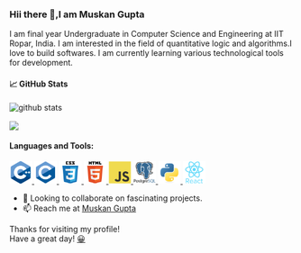### Hii there 👋,I am Muskan Gupta
I am final year Undergraduate in Computer Science and Engineering at IIT Ropar, India. I am interested in the field of quantitative logic and algorithms.I love to build softwares. I am currently learning various technological tools for development.


<!--
**muskan89/muskan89** is a ✨ _special_ ✨ repository because its `README.md` (this file) appears on your GitHub profile.

Here are some ideas to get you started:

- 🔭 I’m currently working on ...
- 🌱 I’m currently learning ...
- 👯 I’m looking to collaborate on ...
- 🤔 I’m looking for help with ...
- 💬 Ask me about ...
- 📫 How to reach me: ...
- 😄 Pronouns: ...
- ⚡ Fun fact: ...
-->
<h4>📈 GitHub Stats</h4>
<img src="https://github-readme-stats.vercel.app/api/?username=muskan89&show_icons=true&theme=gotham" alt="github stats"/>

<a href="https://github.com/muskan89/github-readme-stats"><img align="center" src="https://github-readme-stats.vercel.app/api/top-langs/?username=muskan89&layout=compact&theme=gotham" /></a>

<h4>Languages and Tools:</h4>
<p align="left"> <a href="https://www.w3schools.com/cpp/" target="_blank"> <img src="https://raw.githubusercontent.com/devicons/devicon/master/icons/cplusplus/cplusplus-original.svg" alt="cplusplus" width="40" height="40"/> </a> <a href="https://www.cprogramming.com/" target="_blank"> <img src="https://raw.githubusercontent.com/devicons/devicon/master/icons/c/c-original.svg" alt="c" width="40" height="40"/> </a>  <a href="https://www.w3schools.com/css/" target="_blank"> <img src="https://raw.githubusercontent.com/devicons/devicon/master/icons/css3/css3-original-wordmark.svg" alt="css3" width="40" height="40"/> </a> <a href="https://www.w3.org/html/" target="_blank"> <img src="https://raw.githubusercontent.com/devicons/devicon/master/icons/html5/html5-original-wordmark.svg" alt="html5" width="40" height="40"/> </a> <a href="https://developer.mozilla.org/en-US/docs/Web/JavaScript" target="_blank"> <img src="https://raw.githubusercontent.com/devicons/devicon/master/icons/javascript/javascript-original.svg" alt="javascript" width="40" height="40"/> </a>  <a href="https://www.postgresql.org" target="_blank"> <img src="https://raw.githubusercontent.com/devicons/devicon/master/icons/postgresql/postgresql-original-wordmark.svg" alt="postgresql" width="40" height="40"/> </a> <a href="https://www.python.org" target="_blank"> <img src="https://raw.githubusercontent.com/devicons/devicon/master/icons/python/python-original.svg" alt="python" width="40" height="40"/> </a> <a href="https://reactjs.org/" target="_blank"> <img src="https://raw.githubusercontent.com/devicons/devicon/master/icons/react/react-original-wordmark.svg" alt="react" width="40" height="40"/> </a> </p>

<!-- <br> -->
<ul>
  <li> 👯 Looking to collaborate on fascinating projects. </li>
  <li> 📫 Reach me at <a href="https://www.linkedin.com/in/muskangupta1107/" align="center">Muskan Gupta</a> </li>
</ul>
<!-- <br> -->

Thanks for visiting my profile!<br>Have a great day! [:grinning:]("#" ":grinning:")
